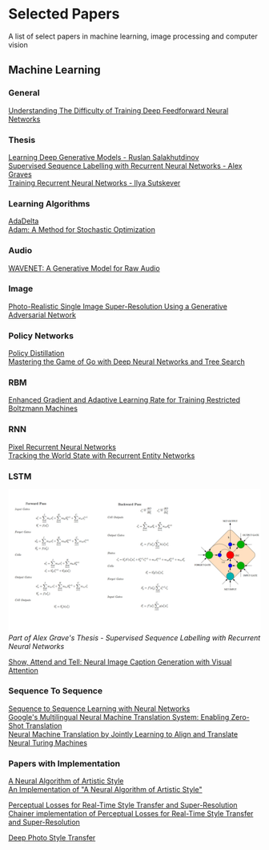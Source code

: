 # Selected Papers
A list of select papers in machine learning, image processing and computer vision

## Machine Learning

### General
[Understanding The Difficulty of Training Deep Feedforward Neural Networks](http://jmlr.org/proceedings/papers/v9/glorot10a/glorot10a.pdf) </br>

### Thesis
[Learning Deep Generative Models - Ruslan Salakhutdinov](http://cubs.buffalo.edu/govind/CSE705-SeminarPapers/9.pdf)</br>
[Supervised Sequence Labelling with Recurrent Neural Networks - Alex Graves](http://www.cs.toronto.edu/~graves/phd.pdf)</br>
[Training Recurrent Neural Networks - Ilya Sutskever](http://www.cs.utoronto.ca/~ilya/pubs/ilya_sutskever_phd_thesis.pdf) </br>

### Learning Algorithms
[AdaDelta](https://arxiv.org/abs/1212.5701)</br>
[Adam: A Method for Stochastic Optimization](https://arxiv.org/abs/1412.6980)</br>

### Audio
[WAVENET: A Generative Model for Raw Audio](https://arxiv.org/pdf/1609.03499.pdf) </br>

### Image
[Photo-Realistic Single Image Super-Resolution Using a Generative Adversarial Network](https://arxiv.org/pdf/1609.04802.pdf) </br>

### Policy Networks
[Policy Distillation](https://arxiv.org/abs/1511.06295) </br>
[Mastering the Game of Go with Deep Neural Networks and Tree Search](https://storage.googleapis.com/deepmind-media/alphago/AlphaGoNaturePaper.pdf) </br>

### RBM
[Enhanced Gradient and Adaptive Learning Rate for Training Restricted Boltzmann Machines](https://users.ics.aalto.fi/praiko/papers/icml11.pdf) </br>

### RNN
[Pixel Recurrent Neural Networks](https://arxiv.org/abs/1601.06759)</br>
[Tracking the World State with Recurrent Entity Networks](https://arxiv.org/abs/1612.03969)

### LSTM
![screen-shot](https://github.com/omidsakhi/selected-papers/blob/master/lstm/equations.jpg)
*Part of Alex Grave's Thesis - Supervised Sequence Labelling with Recurrent Neural Networks*

[Show, Attend and Tell: Neural Image Caption Generation with Visual Attention](https://arxiv.org/abs/1502.03044) </br>

### Sequence To Sequence
[Sequence to Sequence Learning with Neural Networks](https://papers.nips.cc/paper/5346-sequence-to-sequence-learning-with-neural-networks.pdf) </br>
[Google's Multilingual Neural Machine Translation System: Enabling Zero-Shot Translation](https://arxiv.org/abs/1611.04558) </br>
[Neural Machine Translation by Jointly Learning to Align and Translate](https://arxiv.org/abs/1409.0473) </br>
[Neural Turing Machines](https://arxiv.org/abs/1410.5401) </br>

### Papers with Implementation
[A Neural Algorithm of Artistic Style](https://arxiv.org/abs/1508.06576) </br>
[An Implementation of "A Neural Algorithm of Artistic Style"](https://github.com/fzliu/style-transfer)</br>

[Perceptual Losses for Real-Time Style Transfer and Super-Resolution](https://arxiv.org/pdf/1603.08155v1.pdf) </br>
[Chainer implementation of Perceptual Losses for Real-Time Style Transfer and Super-Resolution](https://github.com/yusuketomoto/chainer-fast-neuralstyle) </br>

[Deep Photo Style Transfer](https://arxiv.org/abs/1703.07511) </br>

